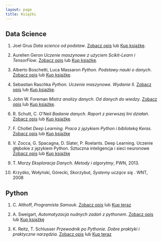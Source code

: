 ```yaml
---
layout: page
title: Książki
---
```



## Data Science

1. Joel Grus _Data science od podstaw_. [Zobacz opis](http://helion.pl/view/111546/dascpo.html) lub [Kup książkę](http://helion.pl/add111546~dascpo).

2. Aurelien Geron _Uczenie maszynowe z użyciem Scikit-Learn i TensorFlow_. [Zobacz opis](http://helion.pl/view/111546/uczema.html) lub [Kup książkę](http://helion.pl/add111546~uczema).

3. Alberto Boschetti, Luca Massaron _Python. Podstawy nauki o danych_. [Zobacz opis](http://helion.pl/view/111546/uczema.html) lub [Kup książkę](http://helion.pl/add111546~uczema).

4. Sebastian Raschka _Python. Uczenie maszynowe. Wydanie II_. [Zobacz opis](http://helion.pl/view/111546/pythu2.html) lub [Kup książkę](http://helion.pl/add111546~pythu2).


5. John W. Foreman _Mistrz analizy danych. Od danych do wiedzy_. [Zobacz opis](http://helion.pl/view/111546/mianda.html) lub [Kup książkę](http://helion.pl/add111546~mianda).

6. R. Schutt, C. O'Neil _Badanie danych. Raport z pierwszej lini działań_. [Zobacz opis](http://helion.pl/view/111546/badada.html) lub [Kup książkę](http://helion.pl/add111546~badada).

7. F. Chollet _Deep Learning. Praca z językiem Python i biblioteką Keras._ [Zobacz opis](http://helion.pl/view/111546/delepy.html) lub [Kup książkę](http://helion.pl/add111546~delepy)

8. V. Zocca, G. Spacagna, D. Slater, P. Roelants. Deep Learning. Uczenie głębokie z językiem Python. Sztuczna inteligencja i sieci neuronowe [Zobacz opis](http://helion.pl/view/111546/deelea.html) lub [Kup książkę](http://helion.pl/add111546~deelea)

9. T. Morzy _Eksploracja Danych. Metody i algorytmy_, PWN, 2013.

10. Krzyśko, Wołyński, Górecki, Skorzybut, _Systemy uczące się_ . WNT, 2008

## Python

1. C. Althoff, _Programista Samouk_. [Zobacz opis](http://helion.pl/view/111546/althoff) lub [Kup teraz](ttp://helion.pl/add111546~althoff) 

2. A. Sweigart, _Automatyzacja nudnych zadań z pythonem_. [Zobacz opis](http://helion.pl/view/111546/autopy) lub [Kup książkę](ttp://helion.pl/add111546~autopy)

3. K. Reitz, T. Schlusser _Przewodnik po Pythonie. Dobre praktyki i praktyczne narzędzia_. [Zobacz opis](http://helion.pl/view/111546/przepy) lub [Kup teraz](ttp://helion.pl/add111546~przepy) 
